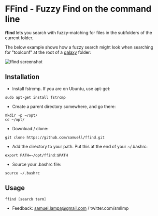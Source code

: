 FFind - Fuzzy Find on the command line
======================================

**ffind** lets you search with fuzzy-matching for files in the subfolders of the current folder.

The below example shows how a fuzzy search might look when searching for "toolconf"
at the root of a [galaxy](http://getgalaxy.org) folder:

![ffind screenshot](http://github.com/samuell/ffind/master/FFind.png)

Installation
--------------------------------------
- Install fstrcmp. If you are on Ubuntu, use apt-get:

````
sudo apt-get install fstrcmp
````

- Create a parent directory somewhere, and go there:

````
mkdir -p ~/opt/
cd ~/opt/
````

- Download / clone:

````
git clone https://github.com/samuell/ffind.git
````

- Add the directory to your path. Put this at the end of your ~/.bashrc:

````
export PATH=~/opt/ffind:$PATH
````

- Source your .bashrc file:

````
source ~/.bashrc
````


Usage
--------------------------------------
````
ffind [search term]
````

- Feedback: samuel.lampa@gmail.com / twitter.com/smllmp
